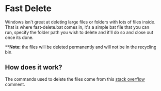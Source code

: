 # Fast Delete

Windows isn't great at deleting large files or folders with lots of files inside. That is where fast-delete.bat comes in, it's a simple bat file that you can run, specify the folder path you wish to delete and it'll do so and close out once its done.

****Note:** the files will be deleted permanently and will not be in the recycling bin.

## How does it work?
The commands used to delete the files come from this [stack overflow](https://stackoverflow.com/questions/186737/whats-the-fastest-way-to-delete-a-large-folder-in-windows/6208144#6208144) comment.

